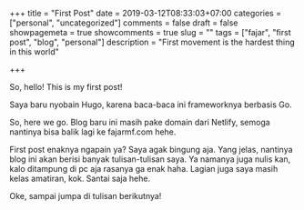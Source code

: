 +++
title = "First Post"
date = 2019-03-12T08:33:03+07:00
categories = ["personal", "uncategorized"]
comments = false
draft = false
showpagemeta = true
showcomments = true
slug = ""
tags = ["fajar", "first post", "blog", "personal"]
description = "First movement is the hardest thing in this world"

+++

So, hello! This is my first post!

Saya baru nyobain Hugo, karena baca-baca ini frameworknya berbasis Go.

So, here we go. Blog baru ini masih pake domain dari Netlify, semoga nantinya bisa balik lagi ke fajarmf.com hehe.

First post enaknya ngapain ya? Saya agak bingung aja. Yang jelas, nantinya blog ini akan berisi banyak tulisan-tulisan saya. Ya namanya juga nulis kan, kalo ditampung di pc aja rasanya ga enak haha. Lagian juga saya masih kelas amatiran, kok. Santai saja hehe.

Oke, sampai jumpa di tulisan berikutnya!